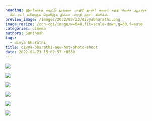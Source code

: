 ```yaml
---
heading: இன்னைக்கு நைட்டு தூங்குன மாதிரி தான்! கவர்ல சுத்தி வெச்ச ஆரஞ்சு
  மிட்டாய்! வளைஞ்சு நெளிஞ்சு திவ்யா பாரதி ஹாட் கிளிக்ஸ்.
preview_image: /images/2022/08/23/divyabharathi.png
image_resize: /cdn-cgi/image/w=640,fit=scale-down,q=80,f=auto
categories: cinema
authors: Santhosh
tags:
  - divya bharathi
title: divya-bharathi-new-hot-photo-shoot
date: 2022-08-23 15:02:57 +0530
---
```

![](/images/2022/08/23/divya-bharathi-new-hot-photo-shoot.jpg)

![](/images/2022/08/23/divya-bharathi-new-hot-photo-shoot2.jpg)

![](/images/2022/08/23/divya-bharathi-new-hot-photo-shoot4.jpg)

![](/images/2022/08/23/divya-bharathi-new-hot-photo-shoot6.jpg)

![](/images/2022/08/23/divya-bharathi-new-hot-photo-shoot8.jpg)

![](/images/2022/08/23/divya-bharathi-new-hot-photo-shoot44.jpg)